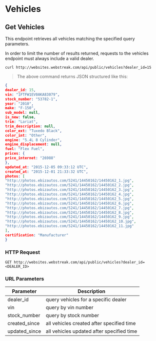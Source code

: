 # Vehicles

## Get Vehicles

This endpoint retrieves all vehicles matching the specified query parameters.

<aside class="warning">
In order to limit the number of results returned, requests to the vehicles endpoint must always include a valid dealer.
</aside>

```shell
curl http://websites.webstreak.com/api/public/vehicles?dealer_id=15
```

> The above command returns JSON structured like this:

```json
{
dealer_id: 15,
vin: "1FTFW1EV0AKA83079",
stock_number: "53782-1",
year: "2010",
make: "F-150",
sub_model: null,
is_new: false,
trim: "Lariat",
trim_description: null,
color_ext: "Tuxedo Black",
color_int: "Other",
engine: "5.4L 8 Cylinder",
engine_displacement: null,
fuel: "Flex Fuel",
prices: {
price_internet: "26988"
},
updated_at: "2015-12-05 09:33:12 UTC",
created_at: "2015-12-01 21:33:32 UTC",
photos: [
"http://photos.ebizautos.com/5241/14450162/14450162_1.jpg",
"http://photos.ebizautos.com/5241/14450162/14450162_2.jpg",
"http://photos.ebizautos.com/5241/14450162/14450162_3.jpg",
"http://photos.ebizautos.com/5241/14450162/14450162_4.jpg",
"http://photos.ebizautos.com/5241/14450162/14450162_5.jpg",
"http://photos.ebizautos.com/5241/14450162/14450162_6.jpg",
"http://photos.ebizautos.com/5241/14450162/14450162_7.jpg",
"http://photos.ebizautos.com/5241/14450162/14450162_8.jpg",
"http://photos.ebizautos.com/5241/14450162/14450162_9.jpg",
"http://photos.ebizautos.com/5241/14450162/14450162_10.jpg",
"http://photos.ebizautos.com/5241/14450162/14450162_11.jpg"
],
certification: "Manufacturer"
}
```

### HTTP Request

`GET http://websites.webstreak.com/api/public/vehicles?dealer_id=<DEALER_ID>`

### URL Parameters

Parameter | Description
--------- | -----------
dealer_id | query vehicles for a specific dealer
vin | query by vin number
stock_number | query by stock number
created_since | all vehicles created after specified time
updated_since | all vehicles updated after specified time

